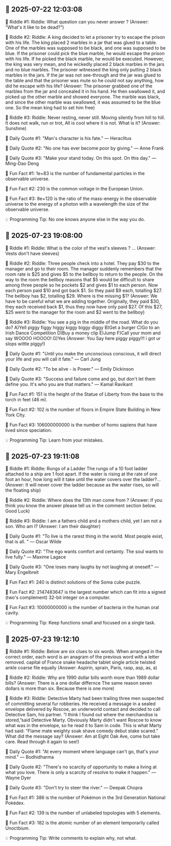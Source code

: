 ## 📅 2025-07-22 12:03:08

🧩 Riddle #1:
Riddle: What question can you never answer ?
(Answer: “What's it like to be dead?“)

🧩 Riddle #2:
Riddle: A king decided to let a prisoner try to escape the prison with his life. The king placed 2 marbles in a jar that was glued to a table. One of the marbles was supposed to be black, and one was supposed to be blue.  If the prisoner could pick the blue marble, he would escape the prison with his life. If he picked the black marble, he would be executed. However, the king was very mean, and he wickedly placed 2 black marbles in the jars and no blue marbles. The prisoner witnessed the king only putting 2 black marbles in the jars.  If the jar was not see-through and the jar was glued to the table and that the prisoner was mute so he could not say anything, how did he escape with his life?
(Answer: The prisoner grabbed one of the marbles from the jar and concealed it in his hand. He then swallowed it, and picked up the other marble and showed everyone. The marble was black, and since the other marble was swallowed, it was assumed to be the blue one. So the mean king had to set him free)

🧩 Riddle #3:
Riddle: Never resting, never still. Moving silently from hill to hill. It does not walk, run or trot, All is cool where it is not.  What is it?
(Answer: Sunshine)

💬 Daily Quote #1:
"Man's character is his fate." — Heraclitus

💬 Daily Quote #2:
"No one has ever become poor by giving." — Anne Frank

💬 Daily Quote #3:
"Make your stand today. On this spot. On this day." — Ming-Dao Deng

🧐 Fun Fact #1:
1e+83 is the number of fundamental particles in the observable universe.

🧐 Fun Fact #2:
230 is the common voltage in the European Union.

🧐 Fun Fact #3:
8e+120 is the ratio of the mass-energy in the observable universe to the energy of a photon with a wavelength the size of the observable universe.

💡 Programming Tip:
No one knows anyone else in the way you do.



## 📅 2025-07-23 19:08:00

🧩 Riddle #1:
Riddle: What is the color of the vest's sleeves ? ...
(Answer: Vests don't have sleeves)

🧩 Riddle #2:
Riddle: Three people check into a hotel. They pay $30 to the manager and go to their room. The manager suddenly remembers that the room rate is $25 and gives $5 to the bellboy to return to the people. On the way to the room the bellboy reasons that $5 would be difficult to share among three people so he pockets $2 and gives $1 to each person. Now each person paid $10 and got back $1. So they paid $9 each, totalling $27. The bellboy has $2, totalling $29. Where is the missing $1?
(Answer: We have to be careful what we are adding together. Originally, they paid $30, they each received back $1, thus they now have only paid $27. Of this $27, $25 went to the manager for the room and $2 went to the bellboy)

🧩 Riddle #3:
Riddle: You see a pig in the middle of the road. What do you do? A)Yell piggy figgy higgy kiggy biggy diggy B)Get a burger C)Go to an Irish Dance Competition D)Buy a money clip E)Jump F)Call your mom and say WOOOO HOOOO! G)Yes
(Answer: You Say here piggy piggy!!! i got ur slops wittle piggy!)

💬 Daily Quote #1:
"Until you make the unconscious conscious, it will direct your life and you will call it fate." — Carl Jung

💬 Daily Quote #2:
"To be alive - is Power." — Emily Dickinson

💬 Daily Quote #3:
"Success and failure come and go, but don't let them define you. It's who you are that matters." — Kamal Ravikant

🧐 Fun Fact #1:
151 is the height of the Statue of Liberty from the base to the torch in feet (46 m).

🧐 Fun Fact #2:
102 is the number of floors in Empire State Building in New York City.

🧐 Fun Fact #3:
106000000000 is the number of homo sapiens that have lived since speciation.

💡 Programming Tip:
Learn from your mistakes.



## 📅 2025-07-23 19:11:08

🧩 Riddle #1:
Riddle: Rungs of a Ladder The rungs of a 10 foot ladder attached to a ship are 1 foot apart. If the water is rising at the rate of one foot an hour, how long will it take until the water covers over the ladder?...
(Answer: It will never cover the ladder because as the water rises, so will the floating ship)

🧩 Riddle #2:
Riddle: Where does the 13th man come from ?
(Answer: If you think you know the answer please tell us in the comment section below.  Good Luck)

🧩 Riddle #3:
Riddle: I am a fathers child and a mothers child, yet I am not a son. Who am I?
(Answer: I am their daughter)

💬 Daily Quote #1:
"To live is the rarest thing in the world. Most people exist, that is all. " — Oscar Wilde

💬 Daily Quote #2:
"The ego wants comfort and certainty. The soul wants to live fully." — Maxime Lagace

💬 Daily Quote #3:
"One loses many laughs by not laughing at oneself." — Mary Engelbreit

🧐 Fun Fact #1:
240 is distinct solutions of the Soma cube puzzle.

🧐 Fun Fact #2:
2147483647 is the largest number which can fit into a signed (two's complement) 32-bit integer on a computer.

🧐 Fun Fact #3:
10000000000 is the number of bacteria in the human oral cavity.

💡 Programming Tip:
Keep functions small and focused on a single task.

## 📅 2025-07-23 19:12:10

🧩 Riddle #1:
Riddle: Below are six clues to six words. When arranged in the correct order, each word is an anagram of the previous word with a letter removed.  capital of France snake headache tablet single article twisted ankle coarse file equally
(Answer: Aspirin, sprain, Paris, rasp, asp, as, a)

🧩 Riddle #2:
Riddle: Why are 1990 dollar bills worth more than 1989 dollar bills?
(Answer: There is a one dollar differnce The same reason seven dollars is more than six. Because there is one more)

🧩 Riddle #3:
Riddle: Detective Marty had been trailing three men suspected of committing several fur robberies. He received a message in a sealed envelope delivered by Roscoe, an underworld contact and decided to call Detective Sam, his partner. “I think I found out where the merchandise is stored,”said Detective Marty. Obviously Marty didn't want Roscoe to know what was in the envelope, so he read it to Sam in code. This is what Marty had said:  “Flame mate weighty soak shave comedy debut stake scared.” What did the message say?
(Answer: Am at Eight Oak Ave, come but take care. Read through it again to see!)

💬 Daily Quote #1:
"At every moment where language can't go, that's your mind." — Bodhidharma

💬 Daily Quote #2:
"There's no scarcity of opportunity to make a living at what you love. There is only a scarcity of resolve to make it happen." — Wayne Dyer

💬 Daily Quote #3:
"Don't try to steer the river." — Deepak Chopra

🧐 Fun Fact #1:
386 is the number of Pokémon in the 3rd Generation National Pokédex.

🧐 Fun Fact #2:
139 is the number of unlabeled topologies with 5 elements.

🧐 Fun Fact #3:
182 is the atomic number of an element temporarily called Unoctbium.

💡 Programming Tip:
Write comments to explain why, not what.

